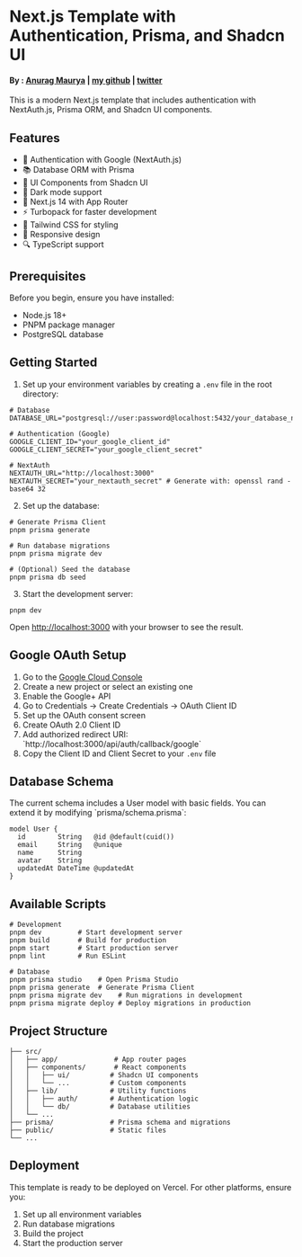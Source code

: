 # Next.js Template with Authentication, Prisma, and Shadcn UI

#### By : [Anurag Maurya](https://anuragmaurya.com) |  [my github](https://github.com/justanuragmaurya) | [twitter](https://x.com/anuragmaurya_x)

This is a modern Next.js template that includes authentication with NextAuth.js, Prisma ORM, and Shadcn UI components.

## Features
- 🔐 Authentication with Google (NextAuth.js)
- 📚 Database ORM with Prisma
- 🎨 UI Components from Shadcn UI
- 🌙 Dark mode support
- 🚀 Next.js 14 with App Router
- ⚡ Turbopack for faster development
- 💨 Tailwind CSS for styling
- 📱 Responsive design
- 🔍 TypeScript support

## Prerequisites
Before you begin, ensure you have installed:
- Node.js 18+ 
- PNPM package manager
- PostgreSQL database

## Getting Started

1. Set up your environment variables by creating a `.env` file in the root directory:
```
# Database
DATABASE_URL="postgresql://user:password@localhost:5432/your_database_name"

# Authentication (Google)
GOOGLE_CLIENT_ID="your_google_client_id"
GOOGLE_CLIENT_SECRET="your_google_client_secret"

# NextAuth
NEXTAUTH_URL="http://localhost:3000"
NEXTAUTH_SECRET="your_nextauth_secret" # Generate with: openssl rand -base64 32
```

2. Set up the database:

```
# Generate Prisma Client
pnpm prisma generate

# Run database migrations
pnpm prisma migrate dev

# (Optional) Seed the database
pnpm prisma db seed
```

3. Start the development server:

```
pnpm dev
```

Open [http://localhost:3000](http://localhost:3000) with your browser to see the result.

## Google OAuth Setup

1. Go to the [Google Cloud Console](https://console.cloud.google.com/)
2. Create a new project or select an existing one
3. Enable the Google+ API
4. Go to Credentials → Create Credentials → OAuth Client ID
5. Set up the OAuth consent screen
6. Create OAuth 2.0 Client ID
7. Add authorized redirect URI: \`http://localhost:3000/api/auth/callback/google\`
8. Copy the Client ID and Client Secret to your `.env` file

## Database Schema

The current schema includes a User model with basic fields. You can extend it by modifying \`prisma/schema.prisma\`:

```
model User {
  id        String   @id @default(cuid())
  email     String   @unique
  name      String
  avatar    String
  updatedAt DateTime @updatedAt
}
```

## Available Scripts

```
# Development
pnpm dev         # Start development server
pnpm build       # Build for production
pnpm start       # Start production server
pnpm lint        # Run ESLint

# Database
pnpm prisma studio    # Open Prisma Studio
pnpm prisma generate  # Generate Prisma Client
pnpm prisma migrate dev    # Run migrations in development
pnpm prisma migrate deploy # Deploy migrations in production
```

## Project Structure
```
├── src/
│   ├── app/              # App router pages
│   ├── components/       # React components
│   │   ├── ui/          # Shadcn UI components
│   │   └── ...          # Custom components
│   ├── lib/             # Utility functions
│   │   ├── auth/        # Authentication logic
│   │   └── db/          # Database utilities
│   └── ...
├── prisma/              # Prisma schema and migrations
├── public/              # Static files
└── ...
```

## Deployment

This template is ready to be deployed on Vercel. For other platforms, ensure you:

1. Set up all environment variables
2. Run database migrations
3. Build the project
4. Start the production server